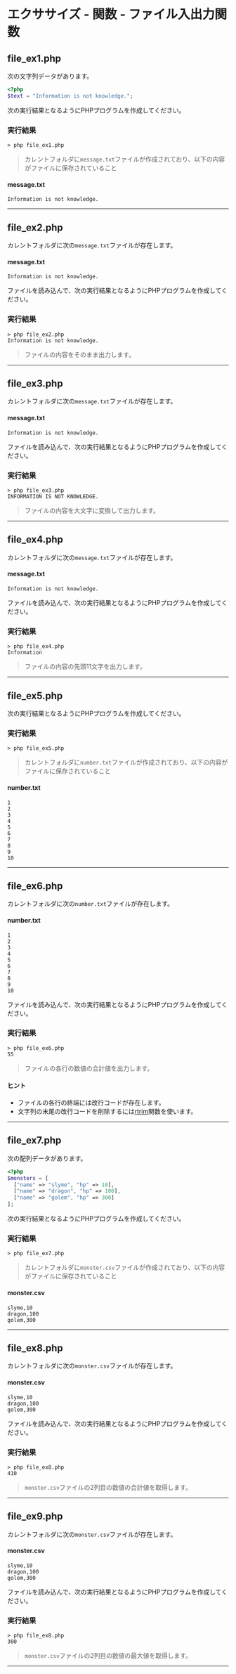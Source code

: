 # エクササイズ - 関数 - ファイル入出力関数

## file_ex1.php

次の文字列データがあります。

```php
<?php
$text = "Information is not knowledge.";
```

次の実行結果となるようにPHPプログラムを作成してください。

### 実行結果

```
> php file_ex1.php
```

> カレントフォルダに`message.txt`ファイルが作成されており、以下の内容がファイルに保存されていること

#### message.txt

```
Information is not knowledge.
```

---

## file_ex2.php

カレントフォルダに次の`message.txt`ファイルが存在します。

#### message.txt

```
Information is not knowledge.
```

ファイルを読み込んで、次の実行結果となるようにPHPプログラムを作成してください。

### 実行結果

```
> php file_ex2.php
Information is not knowledge.
```

> ファイルの内容をそのまま出力します。

---


## file_ex3.php

カレントフォルダに次の`message.txt`ファイルが存在します。

#### message.txt

```
Information is not knowledge.
```

ファイルを読み込んで、次の実行結果となるようにPHPプログラムを作成してください。

### 実行結果

```
> php file_ex3.php
INFORMATION IS NOT KNOWLEDGE.
```

> ファイルの内容を大文字に変換して出力します。

---


## file_ex4.php

カレントフォルダに次の`message.txt`ファイルが存在します。

#### message.txt

```
Information is not knowledge.
```

ファイルを読み込んで、次の実行結果となるようにPHPプログラムを作成してください。

### 実行結果

```
> php file_ex4.php
Information
```

> ファイルの内容の先頭11文字を出力します。

---

## file_ex5.php

次の実行結果となるようにPHPプログラムを作成してください。

### 実行結果

```
> php file_ex5.php
```

> カレントフォルダに`number.txt`ファイルが作成されており、以下の内容がファイルに保存されていること

#### number.txt

```
1
2
3
4
5
6
7
8
9
10
```

---


## file_ex6.php

カレントフォルダに次の`number.txt`ファイルが存在します。

#### number.txt

```
1
2
3
4
5
6
7
8
9
10
```

ファイルを読み込んで、次の実行結果となるようにPHPプログラムを作成してください。

### 実行結果

```
> php file_ex6.php
55
```

> ファイルの各行の数値の合計値を出力します。

#### ヒント

+ ファイルの各行の終端には改行コードが存在します。
+ 文字列の末尾の改行コードを削除するには[rtrim](https://www.php.net/manual/ja/function.rtrim.php)関数を使います。

---


## file_ex7.php

次の配列データがあります。

```php
<?php
$monsters = [
  ["name" => "slyme", "hp" => 10],
  ["name" => "dragon", "hp" => 100],
  ["name" => "golem", "hp" => 300]
];
```

次の実行結果となるようにPHPプログラムを作成してください。

### 実行結果

```
> php file_ex7.php
```

> カレントフォルダに`monster.csv`ファイルが作成されており、以下の内容がファイルに保存されていること

#### monster.csv

```
slyme,10
dragon,100
golem,300
```

---

## file_ex8.php

カレントフォルダに次の`monster.csv`ファイルが存在します。

#### monster.csv

```
slyme,10
dragon,100
golem,300
```

ファイルを読み込んで、次の実行結果となるようにPHPプログラムを作成してください。

### 実行結果

```
> php file_ex8.php
410
```

> `monster.csv`ファイルの2列目の数値の合計値を取得します。

---

## file_ex9.php

カレントフォルダに次の`monster.csv`ファイルが存在します。

#### monster.csv

```
slyme,10
dragon,100
golem,300
```

ファイルを読み込んで、次の実行結果となるようにPHPプログラムを作成してください。

### 実行結果

```
> php file_ex8.php
300
```

> `monster.csv`ファイルの2列目の数値の最大値を取得します。

---

